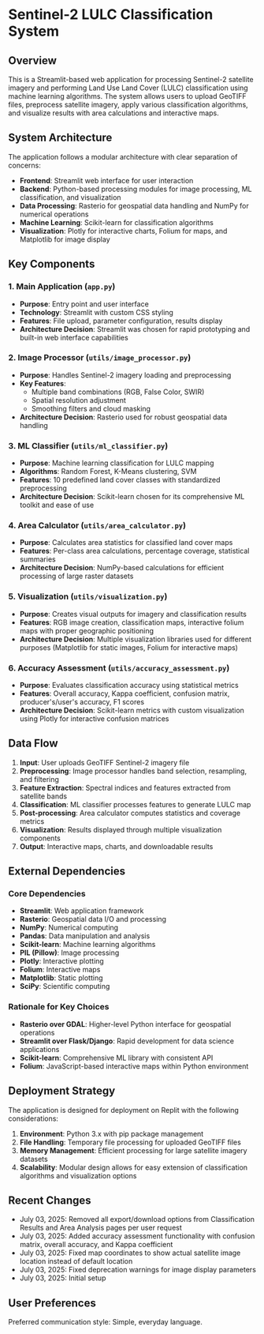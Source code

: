 # Sentinel-2 LULC Classification System

## Overview

This is a Streamlit-based web application for processing Sentinel-2 satellite imagery and performing Land Use Land Cover (LULC) classification using machine learning algorithms. The system allows users to upload GeoTIFF files, preprocess satellite imagery, apply various classification algorithms, and visualize results with area calculations and interactive maps.

## System Architecture

The application follows a modular architecture with clear separation of concerns:

- **Frontend**: Streamlit web interface for user interaction
- **Backend**: Python-based processing modules for image processing, ML classification, and visualization
- **Data Processing**: Rasterio for geospatial data handling and NumPy for numerical operations
- **Machine Learning**: Scikit-learn for classification algorithms
- **Visualization**: Plotly for interactive charts, Folium for maps, and Matplotlib for image display

## Key Components

### 1. Main Application (`app.py`)
- **Purpose**: Entry point and user interface
- **Technology**: Streamlit with custom CSS styling
- **Features**: File upload, parameter configuration, results display
- **Architecture Decision**: Streamlit was chosen for rapid prototyping and built-in web interface capabilities

### 2. Image Processor (`utils/image_processor.py`)
- **Purpose**: Handles Sentinel-2 imagery loading and preprocessing
- **Key Features**:
  - Multiple band combinations (RGB, False Color, SWIR)
  - Spatial resolution adjustment
  - Smoothing filters and cloud masking
- **Architecture Decision**: Rasterio used for robust geospatial data handling

### 3. ML Classifier (`utils/ml_classifier.py`)
- **Purpose**: Machine learning classification for LULC mapping
- **Algorithms**: Random Forest, K-Means clustering, SVM
- **Features**: 10 predefined land cover classes with standardized preprocessing
- **Architecture Decision**: Scikit-learn chosen for its comprehensive ML toolkit and ease of use

### 4. Area Calculator (`utils/area_calculator.py`)
- **Purpose**: Calculates area statistics for classified land cover maps
- **Features**: Per-class area calculations, percentage coverage, statistical summaries
- **Architecture Decision**: NumPy-based calculations for efficient processing of large raster datasets

### 5. Visualization (`utils/visualization.py`)
- **Purpose**: Creates visual outputs for imagery and classification results
- **Features**: RGB image creation, classification maps, interactive folium maps with proper geographic positioning
- **Architecture Decision**: Multiple visualization libraries used for different purposes (Matplotlib for static images, Folium for interactive maps)

### 6. Accuracy Assessment (`utils/accuracy_assessment.py`)
- **Purpose**: Evaluates classification accuracy using statistical metrics
- **Features**: Overall accuracy, Kappa coefficient, confusion matrix, producer's/user's accuracy, F1 scores
- **Architecture Decision**: Scikit-learn metrics with custom visualization using Plotly for interactive confusion matrices

## Data Flow

1. **Input**: User uploads GeoTIFF Sentinel-2 imagery file
2. **Preprocessing**: Image processor handles band selection, resampling, and filtering
3. **Feature Extraction**: Spectral indices and features extracted from satellite bands
4. **Classification**: ML classifier processes features to generate LULC map
5. **Post-processing**: Area calculator computes statistics and coverage metrics
6. **Visualization**: Results displayed through multiple visualization components
7. **Output**: Interactive maps, charts, and downloadable results

## External Dependencies

### Core Dependencies
- **Streamlit**: Web application framework
- **Rasterio**: Geospatial data I/O and processing
- **NumPy**: Numerical computing
- **Pandas**: Data manipulation and analysis
- **Scikit-learn**: Machine learning algorithms
- **PIL (Pillow)**: Image processing
- **Plotly**: Interactive plotting
- **Folium**: Interactive maps
- **Matplotlib**: Static plotting
- **SciPy**: Scientific computing

### Rationale for Key Choices
- **Rasterio over GDAL**: Higher-level Python interface for geospatial operations
- **Streamlit over Flask/Django**: Rapid development for data science applications
- **Scikit-learn**: Comprehensive ML library with consistent API
- **Folium**: JavaScript-based interactive maps within Python environment

## Deployment Strategy

The application is designed for deployment on Replit with the following considerations:

1. **Environment**: Python 3.x with pip package management
2. **File Handling**: Temporary file processing for uploaded GeoTIFF files
3. **Memory Management**: Efficient processing for large satellite imagery datasets
4. **Scalability**: Modular design allows for easy extension of classification algorithms and visualization options

## Recent Changes

- July 03, 2025: Removed all export/download options from Classification Results and Area Analysis pages per user request
- July 03, 2025: Added accuracy assessment functionality with confusion matrix, overall accuracy, and Kappa coefficient
- July 03, 2025: Fixed map coordinates to show actual satellite image location instead of default location
- July 03, 2025: Fixed deprecation warnings for image display parameters
- July 03, 2025: Initial setup

## User Preferences

Preferred communication style: Simple, everyday language.
